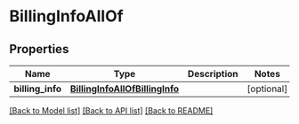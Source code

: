 # BillingInfoAllOf

## Properties
Name | Type | Description | Notes
------------ | ------------- | ------------- | -------------
**billing_info** | [**BillingInfoAllOfBillingInfo**](BillingInfoAllOfBillingInfo.md) |  | [optional] 

[[Back to Model list]](../README.md#documentation-for-models) [[Back to API list]](../README.md#documentation-for-api-endpoints) [[Back to README]](../README.md)


